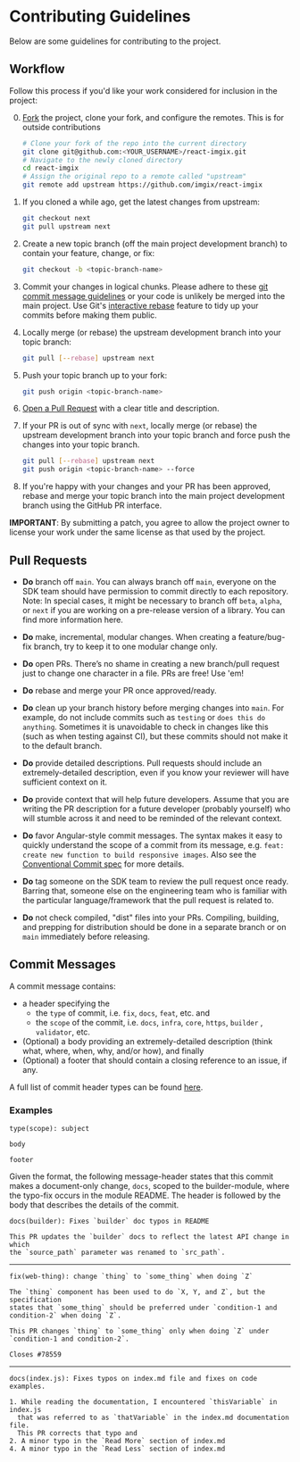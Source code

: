# Contributing Guidelines

Below are some guidelines for contributing to the project.

## Workflow

Follow this process if you'd like your work considered for inclusion in the
project:

0.  [Fork](http://help.github.com/fork-a-repo/) the project, clone your fork, and configure the remotes. This is for outside contributions

    ```bash
    # Clone your fork of the repo into the current directory
    git clone git@github.com:<YOUR_USERNAME>/react-imgix.git
    # Navigate to the newly cloned directory
    cd react-imgix
    # Assign the original repo to a remote called "upstream"
    git remote add upstream https://github.com/imgix/react-imgix
    ```

1.  If you cloned a while ago, get the latest changes from upstream:

    ```bash
    git checkout next
    git pull upstream next
    ```

2.  Create a new topic branch (off the main project development branch) to contain your feature, change, or fix:

    ```bash
    git checkout -b <topic-branch-name>
    ```

3.  Commit your changes in logical chunks. Please adhere to these [git commit message guidelines](https://www.conventionalcommits.org/en/v1.0.0/) or your code is unlikely be merged into the main project. Use Git's [interactive rebase](https://help.github.com/articles/interactive-rebase) feature to tidy up your commits before making them public.

4.  Locally merge (or rebase) the upstream development branch into your topic branch:

    ```bash
    git pull [--rebase] upstream next
    ```

5.  Push your topic branch up to your fork:

    ```bash
    git push origin <topic-branch-name>
    ```

6.  [Open a Pull Request](https://help.github.com/articles/using-pull-requests/) with a clear title and description.

7.  If your PR is out of sync with `next`, locally merge (or rebase) the upstream development branch into your topic branch and force push the changes into your topic branch.

    ```bash
    git pull [--rebase] upstream next
    git push origin <topic-branch-name> --force
    ```

8.  If you're happy with your changes and your PR has been approved, rebase and merge your topic branch into the main project development branch using the GitHub PR interface.

**IMPORTANT**: By submitting a patch, you agree to allow the project owner to license your work under the same license as that used by the project.

## Pull Requests

- **Do** branch off `main`. You can always branch off `main`, everyone on the SDK team should have permission to commit directly to each repository. Note: In special cases, it might be necessary to branch off `beta`, `alpha`, or `next` if you are working on a pre-release version of a library. You can find more information here.

- **Do** make, incremental, modular changes. When creating a feature/bug-fix branch, try to keep it to one modular change only.

- **Do** open PRs. There’s no shame in creating a new branch/pull request just to change one character in a file. PRs are free! Use 'em!

- **Do** rebase and merge your PR once approved/ready.

- **Do** clean up your branch history before merging changes into `main`. For example, do not include commits such as `testing` or `does this do anything`. Sometimes it is unavoidable to check in changes like this (such as when testing against CI), but these commits should not make it to the default branch.

- **Do** provide detailed descriptions. Pull requests should include an extremely-detailed description, even if you know your reviewer will have sufficient context on it.

- **Do** provide context that will help future developers. Assume that you are writing the PR description for a future developer (probably yourself) who will stumble across it and need to be reminded of the relevant context.

- **Do** favor Angular-style commit messages. The syntax makes it easy to quickly understand the scope of a commit from its message, e.g. `feat: create new function to build responsive images`. Also see the [Conventional Commit spec](https://www.conventionalcommits.org/en/v1.0.0/) for more details.

- **Do** tag someone on the SDK team to review the pull request once ready. Barring that, someone else on the engineering team who is familiar with the particular language/framework that the pull request is related to.

- **Do** not check compiled, "dist" files into your PRs. Compiling, building, and prepping for distribution should be done in a separate branch or on `main` immediately before releasing.

## Commit Messages

A commit message contains:

- a header specifying the
  - the `type` of commit, i.e. `fix`, `docs`, `feat`, etc. and
  - the `scope` of the commit, i.e. `docs`, `infra`, `core`, `https`, `builder` , `validator`, etc.
- (Optional) a body providing an extremely-detailed description (think what, where, when, why, and/or how), and finally
- (Optional) a footer that should contain a closing reference to an issue, if any.

A full list of commit header types can be found [here](https://www.conventionalcommits.org/en/v1.0.0/).

### Examples

    type(scope): subject

    body

    footer

Given the format, the following message-header states that this commit makes a document-only change, `docs`, scoped to the builder-module, where the typo-fix occurs in the module README. The header is followed by the body that describes the details of the commit.

    docs(builder): Fixes `builder` doc typos in README

    This PR updates the `builder` docs to reflect the latest API change in which
    the `source_path` parameter was renamed to `src_path`.

---

    fix(web-thing): change `thing` to `some_thing` when doing `Z`

    The `thing` component has been used to do `X, Y, and Z`, but the specification
    states that `some_thing` should be preferred under `condition-1 and
    condition-2` when doing `Z`.

    This PR changes `thing` to `some_thing` only when doing `Z` under
    `condition-1 and condition-2`.

    Closes #78559

---

    docs(index.js): Fixes typos on index.md file and fixes on code examples.

    1. While reading the documentation, I encountered `thisVariable` in index.js
      that was referred to as `thatVariable` in the index.md documentation file.
      This PR corrects that typo and
    2. A minor typo in the `Read More` section of index.md
    4. A minor typo in the `Read Less` section of index.md

